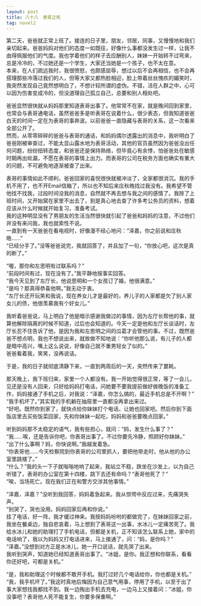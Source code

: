 ```yaml
---
layout: post
title: 八十八　表哥之死
tag: novel2
---
```


第二天，爸爸就正常上班了。接连的日子里，朋友，邻居，同事，又慢慢地和我们亲切起来。爸爸妈妈对他们的态度一如既往，好像什么事都没发生过一样，让我不由得佩服他们的气度。我也学着他们的样子去应酬别人，妹妹一开始转不过弯来，总是冷冷的，不过她还是一个学生，大家还当她是一个孩子，也不太在意。<br />
本来，在人们疏远我时，我很愤怒，也颇感屈辱，想过以后不会再相信，也不会再搭理那些冷落过我们的人，但等大家又都热脸相迎，脸上带着丝丝愧疚的媚笑时，我突然发现自己竟然想明白了，不想计较所谓的虚伪。不错，活在人群之中，心可以因为伤害变成冷的，但没道理自己孤立自己，总要和别人相处吧。

爸爸显然很快就从妈妈那里知道表哥出事了。他常常不在家，就是晚间回到家里，也常会与表哥通电话，虽然爸爸多是听表哥在说着什么，很少表态，但我知道爸爸白天的时间一定在为表哥的事奔波。以前爸爸一直隐藏与表哥的关系，这一次看来全部公开了。<br />
然而，从零零碎碎的爸爸与表哥的通话，和妈妈偶尔透露出的消息中，我听明白了爸爸刚被审查过，不能太显山露水地为表哥活动，其他的官员虽然因为爸爸没出任何问题，纷纷扭转态度，和爸爸还是保持熟络，但毕竟心有余悸，怕爸爸处在敏感时期再出纰漏，不愿在表哥的事情上出力。而表哥的公司在税务方面也确实有重大的问题，不可避免地逐渐被查了出来。

表哥的事情如此不顺利，爸爸回家的喜悦很快就被冲淡了，全家都很消沉。我的手机不用了，也不开Email信箱了，所以也不知后来庄秋皓找过我没有。我希望不管他找不找我，过段时间没我的消息，自然就不再去想与我之间的感情了。我除了上班时间，又开始窝在家里不出去了，到是真心地去查了许多考公务员的资料，想着应该从什么时候就开始复习，准备考试。<br />
我的这种明显没有了男朋友的生活当然很快就引起了爸爸和妈妈的注意，不过他们并没有来问我，我也就索性不说。<br />
一直到有一天爸爸在看电视时，好像漫不经心地问：“泽嘉，你之前说和庄秋皓……”<br />
“已经分手了。”没等爸爸说完，我就回答了，并且加了一句，“你放心吧，这次是真的断了。”

“喔，那你和左思明有过联系吗？”<br />
“前段时间有过，现在没有了。”我平静地按事实回答。<br />
“我今天见到了左厅长，他说思明和一个女孩订了婚，他很满意。”<br />
“是吗？那真得恭喜他啊。”我无动于衷。<br />
“左厅长还开玩笑和我说，现在养女儿才是最好的，养儿子的人家都是欠了别人家女儿的债，他很羡慕我有个好女儿。”

我听着爸爸说，马上明白了他是暗示感谢我做过的事情，因为左厅长帮他的事，就算他解除隔离的时候不知道，过后也会知道的。今天一定是他和左厅长谈话时，左厅长忍不住告诉了他，是因为我和左思明之间的瓜葛才会管他的事。不过，既然爸爸不想点明，我也不想说出来，就故做不知地说：“你听他那么说，有儿子的人都是暗中高兴，嘴上这么说说，好像自己就不重男轻女了似的。”<br />
爸爸看着我，笑笑，没再说话。

于是，我的日子就彻底清静下来，一直到两周后的一天，突然传来了噩耗。

那天晚上，我下班归来，家里一个人都没有。我一开始觉得很正常，等了一会儿，见还是没有人回来，只好给妈妈打电话，问她要不要我提前做好做晚饭的准备工作，妈妈接通了手机之后，对我说：“泽嘉，你怎么搞的，最近手机总是不开啊？”<br />
“我手机坏了。”其实我的手机躺在抽屉里一直都没再拿出来过。<br />
“好吧。既然你到家了，就快点给你妹妹打个电话，让她也回家吧。然后你到下面饭店里去买些饭菜回家，先和你妹妹一起吃，妈妈和爸爸要晚点回家。”

听到妈妈那不太稳定的语气，我有些担心，就问：“妈，发生什么事了？”<br />
“我……唉，还是告诉你吧，你表哥出事了。不过你要先冷静，照顾好你妹妹。”<br />
“出了什么事啊？妈，你快说啊。”我越发着急。<br />
“你表哥他……今天检察院到你表哥的公司里抓人，要把他带走时，他从他的办公室里跳楼了。”<br />
“什么？”我的头一下子就嗡嗡地响了起来，我站立不稳，跌坐在沙发上，以为自己听错了，表哥的办公室在第十四楼，跳下去还有命吗？“表哥他死了？”<br />
“唉，当场死亡。现在我们正在和警方交涉其他事情。”

“泽嘉，泽嘉？”没听到我回答，妈妈着急起来。我从惊愕中反应过来，先痛哭失声。<br />
“别哭了，哭也没用。妈妈回家后再和你说。”<br />
挂了电话，好一阵，我才缓过神来。我按妈妈吩咐的都做完了，在妹妹回家之前，我坐在餐桌边，独自悲哀着，马上想到了表哥这一出事，水冰儿一定痛苦死了。我给水冰儿和她的助理打了手机电话，但都是关机，正不知该怎么联系上她，家中的电话响了，我以为妈妈又打电话进来，马上接通了，问：“妈，是你吗？”<br />
“泽嘉。”没想到对方正是水冰儿，她一开口说话，就先哭了出来。<br />
我听到哭声，知道她已经知道表哥出事了。“冰姐，是你。我正想和你联系，看看你还好吧，可都是关机。”

“是，我和助理这个时候都不敢开手机。我打过好几个电话给你，你也都是关机。”<br />
“我，我手机坏了。”我这时真地后悔因为自己意气用事，停用了手机，以至于出了事大家想找我都找不到。我一边掏出手机去充电，一边马上又接着问：“冰姐，你没事吧？表哥他人死不能复生，你要多保重啊。”